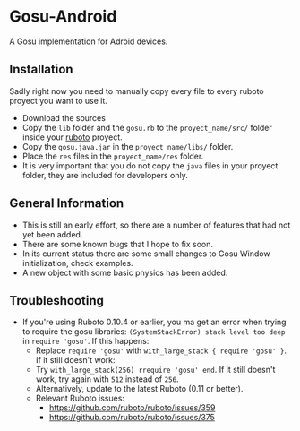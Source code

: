 Gosu-Android
============
A Gosu implementation for Adroid devices.

Installation
-----------
Sadly right now you need to manually copy every file to every ruboto proyect you want to use it.

- Download the sources
- Copy the `lib` folder and the `gosu.rb` to the `proyect_name/src/` folder inside your [ruboto](http://github.com/ruboto/ruboto) proyect.
- Copy the `gosu.java.jar` in the `proyect_name/libs/` folder.
- Place the `res` files in the `proyect_name/res` folder.
- It is very important that you do not copy the `java` files in your proyect folder, they are included for developers only.


General Information
-------------------
* This is still an early effort, so there are a number of features that had not yet been added. 
* There are some known bugs that I hope to fix soon.
* In its current status there are some small changes to Gosu Window initialization, check examples.
* A new object with some basic physics has been added.

Troubleshooting
-------------------
* If you're using Ruboto 0.10.4 or earlier, you ma get an error when trying to require the gosu libraries: `(SystemStackError) stack level too deep` in `require 'gosu'`. If this happens:
	* Replace `require 'gosu'` with  `with_large_stack { require 'gosu' }`. If it still doesn't work:
	* Try `with_large_stack(256)
		rrequire 'gosu'
	end`. If it still doesn't work, try again with `512` instead of `256`.
	* Alternatively, update to the latest Ruboto (0.11 or better).
	* Relevant Ruboto issues:
		* https://github.com/ruboto/ruboto/issues/359
		* https://github.com/ruboto/ruboto/issues/375
